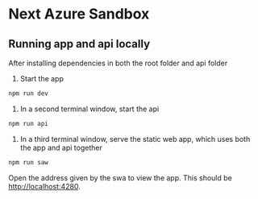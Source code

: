 # Next Azure Sandbox

## Running app and api locally

After installing dependencies in both the root folder and api folder

1. Start the app

```bash
npm run dev
```

1. In a second terminal window, start the api

```bash
npm run api
```

1. In a third terminal window, serve the static web app, which uses both the app and api together

```bash
npm run saw
```

Open the address given by the swa to view the app. This should be [http://localhost:4280](http://localhost:4280).
